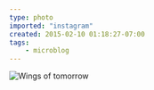 ```yaml
---
type: photo
imported: "instagram"
created: 2015-02-10 01:18:27-07:00
tags:
    - microblog
---
```

![Wings of tomorrow](/media/images/photos/2015/02/497918e8ff8e031474e669dcc0b05241.jpg)


